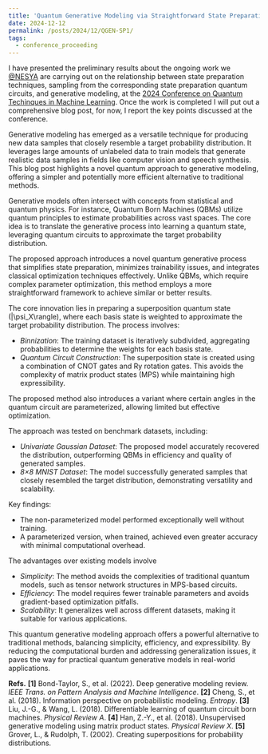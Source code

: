 ```yaml
---
title: 'Quantum Generative Modeling via Straightforward State Preparation Part 1'
date: 2024-12-12
permalink: /posts/2024/12/QGEN-SP1/
tags:
  - conference_proceeding
---
```


I have presented the preliminary results about the ongoing work we [@NESYA](https://sites.google.com/view/nesya) are carrying out on the relationship between state preparation techniques, sampling from the corresponding state preparation quantum circuits, and generative modeling, at the [2024 Conference on Quantum Techinques in Machine Learning](https://qtml2024.org/). Once the work is completed I will put out a comprehensive blog post, for now, I report the key points discussed at the conference.

Generative modeling has emerged as a versatile technique for producing new data samples that closely resemble a target probability distribution. It leverages large amounts of unlabeled data to train models that generate realistic data samples in fields like computer vision and speech synthesis. This blog post highlights a novel quantum approach to generative modeling, offering a simpler and potentially more efficient alternative to traditional methods.

Generative models often intersect with concepts from statistical and quantum physics. For instance, Quantum Born Machines (QBMs) utilize quantum principles to estimate probabilities across vast spaces. The core idea is to translate the generative process into learning a quantum state, leveraging quantum circuits to approximate the target probability distribution. 

The proposed approach introduces a novel quantum generative process that simplifies state preparation, minimizes trainability issues, and integrates classical optimization techniques effectively. Unlike QBMs, which require complex parameter optimization, this method employs a more straightforward framework to achieve similar or better results.

The core innovation lies in preparing a superposition quantum state \(|\psi_X\rangle\), where each basis state is weighted to approximate the target probability distribution. The process involves:

- *Binnization*: The training dataset is iteratively subdivided, aggregating probabilities to determine the weights for each basis state.
- *Quantum Circuit Construction*: The superposition state is created using a combination of CNOT gates and Ry rotation gates. This avoids the complexity of matrix product states (MPS) while maintaining high expressibility.

The proposed method also introduces a variant where certain angles in the quantum circuit are parameterized, allowing limited but effective optimization.

The approach was tested on benchmark datasets, including:
- *Univariate Gaussian Dataset*: The proposed model accurately recovered the distribution, outperforming QBMs in efficiency and quality of generated samples.
- *8×8 MNIST Dataset*: The model successfully generated samples that closely resembled the target distribution, demonstrating versatility and scalability.

Key findings:
- The non-parameterized model performed exceptionally well without training.
- A parameterized version, when trained, achieved even greater accuracy with minimal computational overhead.

The advantages over existing models involve

- *Simplicity*: The method avoids the complexities of traditional quantum models, such as tensor network structures in MPS-based circuits.
- *Efficiency*: The model requires fewer trainable parameters and avoids gradient-based optimization pitfalls.
- *Scalability*: It generalizes well across different datasets, making it suitable for various applications.


This quantum generative modeling approach offers a powerful alternative to traditional methods, balancing simplicity, efficiency, and expressibility. By reducing the computational burden and addressing generalization issues, it paves the way for practical quantum generative models in real-world applications.

**Refs.**
**[1]** Bond-Taylor, S., et al. (2022). Deep generative modeling review. *IEEE Trans. on Pattern Analysis and Machine Intelligence*.
**[2]** Cheng, S., et al. (2018). Information perspective on probabilistic modeling. *Entropy*.
**[3]** Liu, J.-G., & Wang, L. (2018). Differentiable learning of quantum circuit born machines. *Physical Review A*.
**[4]** Han, Z.-Y., et al. (2018). Unsupervised generative modeling using matrix product states. *Physical Review X*.
**[5]** Grover, L., & Rudolph, T. (2002). Creating superpositions for probability distributions.


